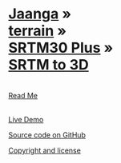 [Jaanga](../../../index.html ) &raquo;<br>[terrain]( ../../index.html ) &raquo;<br>[SRTM30 Plus]( ../index.html )  &raquo;<br>[SRTM to 3D]( ./index.html )
===
<br>

<div id=rm >
	<a href=JavaScript:displayPage("#readme.md#rm"); >Read Me</a>
</div>
<br>

<i class="fa fa-external-link"></i> [Live Demo]( http://jaanga.github.io/terrain-srtm30-plus/srtm-to-3d/latest/ ) 

<i class="fa fa-github"></i> [Source code on GitHub]( https://github.com/jaanga/terrain-srtm30-plus )  

<i class="fa fa-copy"></i> [Copyright and license]( https://github.com/jaanga/jaanga.github.io/blob/master/jaanga-copyright-and-mit-license.md )
<br>


